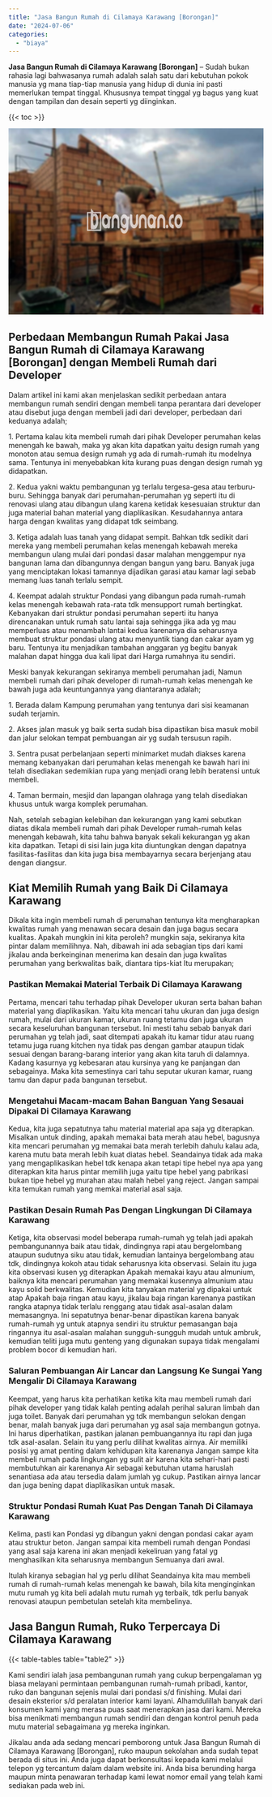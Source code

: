 ```yaml
---
title: "Jasa Bangun Rumah di Cilamaya Karawang [Borongan]"
date: "2024-07-06"
categories: 
  - "biaya"
---
```


**Jasa Bangun Rumah di Cilamaya Karawang \[Borongan\]** – Sudah bukan rahasia lagi bahwasanya rumah adalah salah satu dari kebutuhan pokok manusia yg mana tiap-tiap manusia yang hidup di dunia ini pasti memerlukan tempat tinggal. Khususnya tempat tinggal yg bagus yang kuat dengan tampilan dan desain seperti yg diinginkan.

{{< toc >}}

![Jasa Bangun Rumah di Cilamaya Karawang [Borongan]](/images/borong-bangunan-27.png)

## Perbedaan Membangun Rumah Pakai Jasa Bangun Rumah di Cilamaya Karawang \[Borongan\] dengan Membeli Rumah dari Developer

Dalam artikel ini kami akan menjelaskan sedikit perbedaan antara membangun rumah sendiri dengan membeli tanpa perantara dari developer atau disebut juga dengan membeli jadi dari developer, perbedaan dari keduanya adalah;

1\. Pertama kalau kita membeli rumah dari pihak Developer perumahan kelas menengah ke bawah, maka yg akan kita dapatkan yaitu design rumah yang monoton atau semua design rumah yg ada di rumah-rumah itu modelnya sama. Tentunya ini menyebabkan kita kurang puas dengan design rumah yg didapatkan.

2\. Kedua yakni waktu pembangunan yg terlalu tergesa-gesa atau terburu-buru. Sehingga banyak dari perumahan-perumahan yg seperti itu di renovasi ulang atau dibangun ulang karena ketidak kesesuaian struktur dan juga material bahan material yang diaplikasikan. Kesudahannya antara harga dengan kwalitas yang didapat tdk seimbang.

3\. Ketiga adalah luas tanah yang didapat sempit. Bahkan tdk sedikit dari mereka yang membeli perumahan kelas menengah kebawah mereka membangun ulang mulai dari pondasi dasar malahan menggempur nya bangunan lama dan dibangunnya dengan bangun yang baru. Banyak juga yang menciptakan lokasi tamannya dijadikan garasi atau kamar lagi sebab memang luas tanah terlalu sempit.

4\. Keempat adalah struktur Pondasi yang dibangun pada rumah-rumah kelas menengah kebawah rata-rata tdk mensupport rumah bertingkat. Kebanyakan dari struktur pondasi perumahan seperti itu hanya direncanakan untuk rumah satu lantai saja sehingga jika ada yg mau memperluas atau menambah lantai kedua karenanya dia seharusnya membuat struktur pondasi ulang atau menyuntik tiang dan cakar ayam yg baru. Tentunya itu menjadikan tambahan anggaran yg begitu banyak malahan dapat hingga dua kali lipat dari Harga rumahnya itu sendiri.

Meski banyak kekurangan sekiranya membeli perumahan jadi, Namun membeli rumah dari pihak developer di rumah-rumah kelas menengah ke bawah juga ada keuntungannya yang diantaranya adalah;

1\. Berada dalam Kampung perumahan yang tentunya dari sisi keamanan sudah terjamin.

2\. Akses jalan masuk yg baik serta sudah bisa dipastikan bisa masuk mobil dan jalur selokan tempat pembuangan air yg sudah tersusun rapih.

3\. Sentra pusat perbelanjaan seperti minimarket mudah diakses karena memang kebanyakan dari perumahan kelas menengah ke bawah hari ini telah disediakan sedemikian rupa yang menjadi orang lebih beratensi untuk membeli.

4\. Taman bermain, mesjid dan lapangan olahraga yang telah disediakan khusus untuk warga komplek perumahan.

Nah, setelah sebagian kelebihan dan kekurangan yang kami sebutkan diatas dikala membeli rumah dari pihak Developer rumah-rumah kelas menengah kebawah, kita tahu bahwa banyak sekali kekurangan yg akan kita dapatkan. Tetapi di sisi lain juga kita diuntungkan dengan dapatnya fasilitas-fasilitas dan kita juga bisa membayarnya secara berjenjang atau dengan diangsur.

## Kiat Memilih Rumah yang Baik Di Cilamaya Karawang

Dikala kita ingin membeli rumah di perumahan tentunya kita mengharapkan kwalitas rumah yang menawan secara desain dan juga bagus secara kualitas. Apakah mungkin ini kita peroleh? mungkin saja, sekiranya kita pintar dalam memilihnya. Nah, dibawah ini ada sebagian tips dari kami jikalau anda berkeinginan menerima kan desain dan juga kwalitas perumahan yang berkwalitas baik, diantara tips-kiat Itu merupakan;

### Pastikan Memakai Material Terbaik Di Cilamaya Karawang

Pertama, mencari tahu terhadap pihak Developer ukuran serta bahan bahan material yang diaplikasikan. Yaitu kita mencari tahu ukuran dan juga design rumah, mulai dari ukuran kamar, ukuran ruang tetamu dan juga ukuran secara keseluruhan bangunan tersebut. Ini mesti tahu sebab banyak dari perumahan yg telah jadi, saat ditempati apakah itu kamar tidur atau ruang tetamu juga ruang kitchen nya tidak pas dengan gambar ataupun tidak sesuai dengan barang-barang interior yang akan kita taruh di dalamnya. Kadang kasurnya yg kebesaran atau kursinya yang ke panjangan dan sebagainya. Maka kita semestinya cari tahu seputar ukuran kamar, ruang tamu dan dapur pada bangunan tersebut.

### Mengetahui Macam-macam Bahan Banguan Yang Sesauai Dipakai Di Cilamaya Karawang

Kedua, kita juga sepatutnya tahu material material apa saja yg diterapkan. Misalkan untuk dinding, apakah memakai bata merah atau hebel, bagusnya kita mencari perumahan yg memakai bata merah terlebih dahulu kalau ada, karena mutu bata merah lebih kuat diatas hebel. Seandainya tidak ada maka yang mengaplikasikan hebel tdk kenapa akan tetapi tipe hebel nya apa yang diterapkan kita harus pintar memilih juga yaitu tipe hebel yang pabrikasi bukan tipe hebel yg murahan atau malah hebel yang reject. Jangan sampai kita temukan rumah yang memkai material asal saja.

### Pastikan Desain Rumah Pas Dengan Lingkungan Di Cilamaya Karawang

Ketiga, kita observasi model beberapa rumah-rumah yg telah jadi apakah pembangunannya baik atau tidak, dindingnya rapi atau bergelombang ataupun sudutnya siku atau tidak, kemudian lantainya bergelombang atau tdk, dindingnya kokoh atau tidak seharusnya kita observasi. Selain itu juga kita observasi kusen yg diterapkan Apakah memakai kayu atau almunium, baiknya kita mencari perumahan yang memakai kusennya almunium atau kayu solid berkwalitas. Kemudian kita tanyakan material yg dipakai untuk atap Apakah baja ringan atau kayu, jikalau baja ringan karenanya pastikan rangka atapnya tidak terlalu renggang atau tidak asal-asalan dalam memasangnya. Ini sepatutnya benar-benar dipastikan karena banyak rumah-rumah yg untuk atapnya sendiri itu struktur pemasangan baja ringannya itu asal-asalan malahan sungguh-sungguh mudah untuk ambruk, kemudian teliti juga mutu genteng yang digunakan supaya tidak mengalami problem bocor di kemudian hari.

### Saluran Pembuangan Air Lancar dan Langsung Ke Sungai Yang Mengalir Di Cilamaya Karawang

Keempat, yang harus kita perhatikan ketika kita mau membeli rumah dari pihak developer yang tidak kalah penting adalah perihal saluran limbah dan juga toilet. Banyak dari perumahan yg tdk membangun selokan dengan benar, malah banyak juga dari perumahan yg asal saja membangun gotnya. Ini harus diperhatikan, pastikan jalanan pembuangannya itu rapi dan juga tdk asal-asalan. Selain itu yang perlu dilihat kwalitas airnya. Air memiliki posisi yg amat penting dalam kehidupan kita karenanya Jangan sampe kita membeli rumah pada lingkungan yg sulit air karena kita sehari-hari pasti membutuhkan air karenanya Air sebagai kebutuhan utama haruslah senantiasa ada atau tersedia dalam jumlah yg cukup. Pastikan airnya lancar dan juga bening dapat diaplikasikan untuk masak.

### Struktur Pondasi Rumah Kuat Pas Dengan Tanah Di Cilamaya Karawang

Kelima, pasti kan Pondasi yg dibangun yakni dengan pondasi cakar ayam atau struktur beton. Jangan sampai kita membeli rumah dengan Pondasi yang asal saja karena ini akan menjadi kekeliruan yang fatal yg menghasilkan kita seharusnya membangun Semuanya dari awal.

Itulah kiranya sebagian hal yg perlu dilihat Seandainya kita mau membeli rumah di rumah-rumah kelas menengah ke bawah, bila kita menginginkan mutu rumah yg kita beli adalah mutu rumah yg terbaik, tdk perlu banyak renovasi ataupun pembetulan setelah kita membelinya.

## Jasa Bangun Rumah, Ruko Terpercaya Di Cilamaya Karawang

{{< table-tables table="table2" >}}

Kami sendiri ialah jasa pembangunan rumah yang cukup berpengalaman yg biasa melayani permintaan pembangunan rumah-rumah pribadi, kantor, ruko dan bangunan sejenis mulai dari pondasi s/d finishing. Mulai dari desain eksterior s/d peralatan interior kami layani. Alhamdulillah banyak dari konsumen kami yang merasa puas saat menerapkan jasa dari kami. Mereka bisa menikmati membangun rumah sendiri dan dengan kontrol penuh pada mutu material sebagaimana yg mereka inginkan.

Jikalau anda ada sedang mencari pemborong untuk Jasa Bangun Rumah di Cilamaya Karawang \[Borongan\], ruko maupun sekolahan anda sudah tepat berada di situs ini. Anda juga dapat berkonsultasi kepada kami melalui telepon yg tercantum dalam dalam website ini. Anda bisa berunding harga maupun minta penawaran terhadap kami lewat nomor email yang telah kami sediakan pada web ini.
